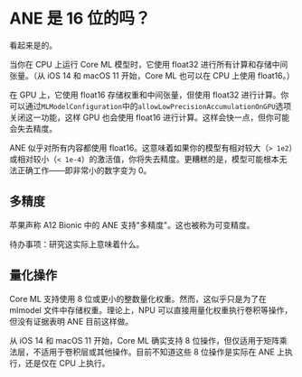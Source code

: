 # ANE 是 16 位的吗？

看起来是的。

当你在 CPU 上运行 Core ML 模型时，它使用 float32 进行所有计算和存储中间张量。（从 iOS 14 和 macOS 11 开始，Core ML 也可以在 CPU 上使用 float16。）

在 GPU 上，它使用 float16 存储权重和中间张量，但使用 float32 进行计算。你可以通过`MLModelConfiguration`中的`allowLowPrecisionAccumulationOnGPU`选项关闭这一功能，这样 GPU 也会使用 float16 进行计算。这样会快一点，但你可能会失去精度。

ANE 似乎对所有内容都使用 float16。这意味着如果你的模型有相对较大（`> 1e2`）或相对较小（`< 1e-4`）的激活值，你将失去精度。更糟糕的是，模型可能根本无法正确工作——即非常小的数字变为 0。

## 多精度

苹果声称 A12 Bionic 中的 ANE 支持"多精度"。这也被称为可变精度。

待办事项：研究这实际上意味着什么。

## 量化操作

Core ML 支持使用 8 位或更小的整数量化权重。然而，这似乎只是为了在 mlmodel 文件中存储权重。理论上，NPU 可以直接用量化权重执行卷积等操作，但没有证据表明 ANE 目前这样做。

从 iOS 14 和 macOS 11 开始，Core ML 确实支持 8 位操作，但仅适用于矩阵乘法层，不适用于卷积层或其他操作。目前不知道这些 8 位操作是实际在 ANE 上执行，还是仅在 CPU 上执行。
